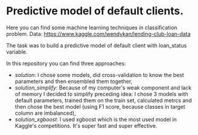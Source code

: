 # Predictive model of default clients.

Here you can find some machine learning techniques in classification problem. 
Data: https://www.kaggle.com/wendykan/lending-club-loan-data

The task was to build a predictive model of default client with loan_status variable. 

In this repository you can find three approaches:

- *solution*: I chose some models, did cross-validation to know the best parameters and then ensembled them together,
- *solution_simplify*: Because of my computer's weak component and lack of memory I decided to simplify preceding idea: I chose 3 models with default parameters, trained them on the train set, calculated metrcs and then chose the best model (using F1 score, because classes in target column are imbalanced),
- *solution_xgboost*: I used xgboost which is the most used model in Kaggle's competitions. It's super fast and super effective.
